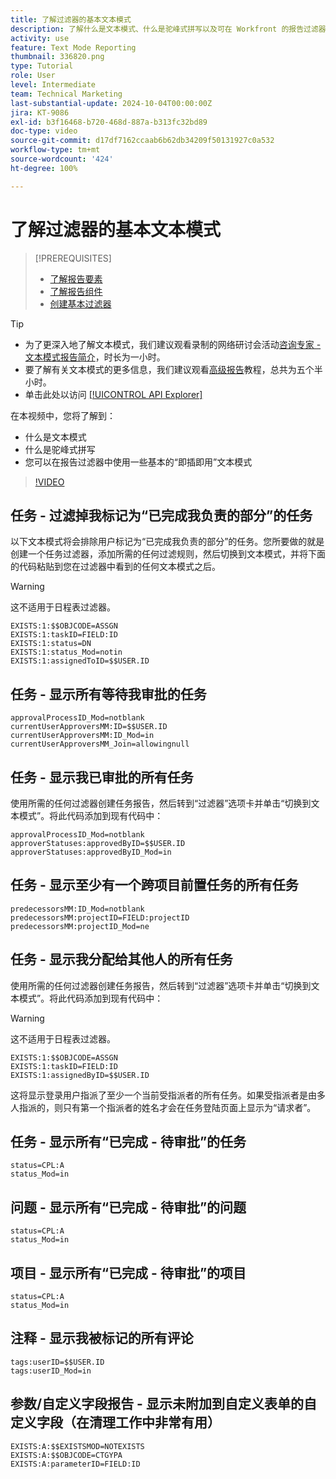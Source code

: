 ```yaml
---
title: 了解过滤器的基本文本模式
description: 了解什么是文本模式、什么是驼峰式拼写以及可在 Workfront 的报告过滤器中使用的一些基本的“即插即用”文本模式。
activity: use
feature: Text Mode Reporting
thumbnail: 336820.png
type: Tutorial
role: User
level: Intermediate
team: Technical Marketing
last-substantial-update: 2024-10-04T00:00:00Z
jira: KT-9086
exl-id: b3f16468-b720-468d-887a-b313fc32bd89
doc-type: video
source-git-commit: d17df7162ccaab6b62db34209f50131927c0a532
workflow-type: tm+mt
source-wordcount: '424'
ht-degree: 100%

---
```


# 了解过滤器的基本文本模式

>[!PREREQUISITES]
>
>* [了解报告要素](https://experienceleague.adobe.com/docs/workfront-learn/tutorials-workfront/reporting/basic-reporting/reporting-elements.html?lang=zh-hans)
>* [了解报告组件](https://experienceleague.adobe.com/docs/workfront-learn/tutorials-workfront/reporting/basic-reporting/reporting-components.html?lang=zh-hans)
>* [创建基本过滤器](https://experienceleague.adobe.com/docs/workfront-learn/tutorials-workfront/reporting/intermediate-reporting/basic-text-mode-for-filters.html?lang=zh-hans)


>[!TIP]
>
>* 为了更深入地了解文本模式，我们建议观看录制的网络研讨会活动[咨询专家 - 文本模式报告简介](https://experienceleague.adobe.com/docs/workfront-events/events/reporting-and-dashboards/introduction-to-text-mode-reporting.html?lang=zh-hans)，时长为一小时。
>* 要了解有关文本模式的更多信息，我们建议观看[高级报告](https://experienceleague.adobe.com/docs/workfront-learn/tutorials-workfront/reporting/advanced-reporting/welcome-to-advanced-reporting.html?lang=zh-hans)教程，总共为五个半小时。
>* 单击此处以访问 [[!UICONTROL API Explorer]](https://developer.adobe.com/workfront/api-explorer/)


在本视频中，您将了解到：

* 什么是文本模式
* 什么是驼峰式拼写
* 您可以在报告过滤器中使用一些基本的“即插即用”文本模式

>[!VIDEO](https://video.tv.adobe.com/v/336820/?quality=12&learn=on&enablevpops)


## 任务 - 过滤掉我标记为“已完成我负责的部分”的任务

以下文本模式将会排除用户标记为“已完成我负责的部分”的任务。您所要做的就是创建一个任务过滤器，添加所需的任何过滤规则，然后切换到文本模式，并将下面的代码粘贴到您在过滤器中看到的任何文本模式之后。


>[!WARNING]
>
> 这不适用于日程表过滤器。

```
EXISTS:1:$$OBJCODE=ASSGN  
EXISTS:1:taskID=FIELD:ID  
EXISTS:1:status=DN  
EXISTS:1:status_Mod=notin  
EXISTS:1:assignedToID=$$USER.ID 
```

## 任务 - 显示所有等待我审批的任务

```
approvalProcessID_Mod=notblank
currentUserApproversMM:ID=$$USER.ID
currentUserApproversMM:ID_Mod=in
currentUserApproversMM_Join=allowingnull
```

## 任务 - 显示我已审批的所有任务

使用所需的任何过滤器创建任务报告，然后转到“过滤器”选项卡并单击“切换到文本模式”。将此代码添加到现有代码中：

```
approvalProcessID_Mod=notblank
approverStatuses:approvedByID=$$USER.ID
approverStatuses:approvedByID_Mod=in
```

## 任务 - 显示至少有一个跨项目前置任务的所有任务

```
predecessorsMM:ID_Mod=notblank
predecessorsMM:projectID=FIELD:projectID
predecessorsMM:projectID_Mod=ne
```

## 任务 - 显示我分配给其他人的所有任务

使用所需的任何过滤器创建任务报告，然后转到“过滤器”选项卡并单击“切换到文本模式”。将此代码添加到现有代码中：

>[!WARNING]
> 
> 这不适用于日程表过滤器。

```
EXISTS:1:$$OBJCODE=ASSGN
EXISTS:1:taskID=FIELD:ID
EXISTS:1:assignedByID=$$USER.ID
```

这将显示登录用户指派了至少一个当前受指派者的所有任务。如果受指派者是由多人指派的，则只有第一个指派者的姓名才会在任务登陆页面上显示为“请求者”。

## 任务 - 显示所有“已完成 - 待审批”的任务

```
status=CPL:A
status_Mod=in
```


## 问题 - 显示所有“已完成 - 待审批”的问题

```
status=CPL:A
status_Mod=in
```


## 项目 - 显示所有“已完成 - 待审批”的项目

```
status=CPL:A
status_Mod=in
```


## 注释 - 显示我被标记的所有评论

```
tags:userID=$$USER.ID
tags:userID_Mod=in
```


## 参数/自定义字段报告 - 显示未附加到自定义表单的自定义字段（在清理工作中非常有用）

```
EXISTS:A:$$EXISTSMOD=NOTEXISTS
EXISTS:A:$$OBJCODE=CTGYPA
EXISTS:A:parameterID=FIELD:ID
```
